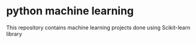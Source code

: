 # python machine learning
This repository contains machine learning projects done using Scikit-learn library
